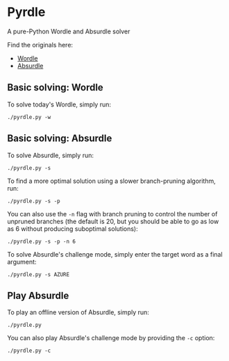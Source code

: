 # Pyrdle
A pure-Python Wordle and Absurdle solver

Find the originals here:

 - [Wordle](https://www.powerlanguage.co.uk/wordle/)
 - [Absurdle](https://qntm.org/files/absurdle/absurdle.html)

## Basic solving: Wordle
To solve today's Wordle, simply run:

```
./pyrdle.py -w
```

## Basic solving: Absurdle
To solve Absurdle, simply run:

```
./pyrdle.py -s
```

To find a more optimal solution using a slower branch-pruning algorithm, run:

```
./pyrdle.py -s -p
```

You can also use the `-n` flag with branch pruning to control the number of unpruned branches (the default is 20, but you should be able to go as low as 6 without producing suboptimal solutions):

```
./pyrdle.py -s -p -n 6
```

To solve Absurdle's challenge mode, simply enter the target word as a final argument:

```
./pyrdle.py -s AZURE
```

## Play Absurdle

To play an offline version of Absurdle, simply run:

```
./pyrdle.py
```

You can also play Absurdle's challenge mode by providing the `-c` option:

```
./pyrdle.py -c
```

